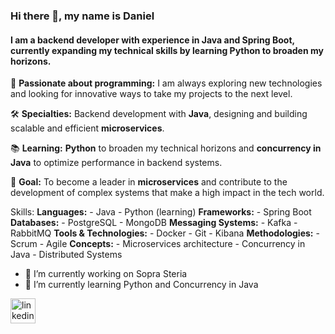 ### Hi there 👋, my name is Daniel
#### I am a backend developer with experience in **Java** and **Spring Boot**, currently expanding my technical skills by learning **Python** to broaden my horizons.

🚀 **Passionate about programming:** I am always exploring new technologies and looking for innovative ways to take my projects to the next level.  

🛠 **Specialties:** Backend development with **Java**, designing and building scalable and efficient **microservices**.  

📚 **Learning:** **Python** to broaden my technical horizons and **concurrency in Java** to optimize performance in backend systems.  

🎯 **Goal:** To become a leader in **microservices** and contribute to the development of complex systems that make a high impact in the tech world.

Skills: 
      **Languages:** - Java - Python (learning) 
      **Frameworks:** - Spring Boot
      **Databases:** - PostgreSQL - MongoDB 
      **Messaging Systems:** - Kafka - RabbitMQ 
      **Tools & Technologies:** - Docker - Git - Kibana 
      **Methodologies:** - Scrum - Agile 
      **Concepts:** - Microservices architecture - Concurrency in Java - Distributed Systems

- 🔭 I’m currently working on Sopra Steria 
- 🌱 I’m currently learning Python and Concurrency in Java 


[<img src='https://cdn.jsdelivr.net/npm/simple-icons@3.0.1/icons/linkedin.svg' alt='linkedin' height='40'>](https://www.linkedin.com/in/danielhernandezhuerta/)  

